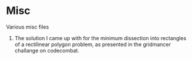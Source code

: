 # Misc

Various misc files

1. The solution I came up with for the minimum dissection into rectangles of a rectilinear polygon problem, as presented in the gridmancer challange on codecombat. 
